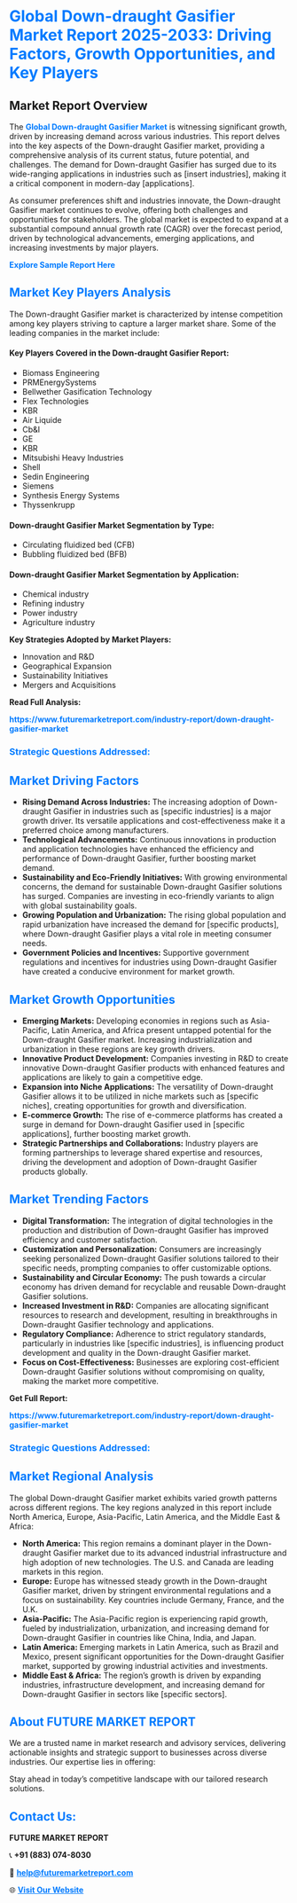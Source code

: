 <h1 style="color: #007BFF;">Global Down-draught Gasifier Market Report 2025-2033: Driving Factors, Growth Opportunities, and Key Players</h1>

<section id="overview">
<h2>Market Report Overview</h2>
<p>The <a href="https://www.futuremarketreport.com/industry-report/down-draught-gasifier-market" style="color: #007BFF; text-decoration: none;"><strong>Global Down-draught Gasifier Market</strong></a> is witnessing significant growth, driven by increasing demand across various industries. This report delves into the key aspects of the Down-draught Gasifier market, providing a comprehensive analysis of its current status, future potential, and challenges. The demand for Down-draught Gasifier has surged due to its wide-ranging applications in industries such as [insert industries], making it a critical component in modern-day [applications].</p>
<p>As consumer preferences shift and industries innovate, the Down-draught Gasifier market continues to evolve, offering both challenges and opportunities for stakeholders. The global market is expected to expand at a substantial compound annual growth rate (CAGR) over the forecast period, driven by technological advancements, emerging applications, and increasing investments by major players.</p>
</section>

<section id="overview">
<p><a href="https://www.futuremarketreport.com/request-sample/reportId=92399" style="color: #007BFF; text-decoration: none;"><strong>Explore Sample Report Here</strong></a></p>
</section>

<section id="key-players">
<h2 style="color: #007BFF;">Market Key Players Analysis</h2>
<p>The Down-draught Gasifier market is characterized by intense competition among key players striving to capture a larger market share. Some of the leading companies in the market include:</p>
<h4>Key Players Covered in the Down-draught Gasifier Report:</h4>
<ul><li>Biomass Engineering</li><li>PRMEnergySystems</li><li>Bellwether Gasification Technology</li><li>Flex Technologies</li><li>KBR</li><li>Air Liquide</li><li>Cb&amp;I</li><li>GE</li><li>KBR</li><li>Mitsubishi Heavy Industries</li><li>Shell</li><li>Sedin Engineering</li><li>Siemens</li><li>Synthesis Energy Systems</li><li>Thyssenkrupp</li></ul>
<h4>Down-draught Gasifier Market Segmentation by Type:</h4>
<ul><li>Circulating fluidized bed (CFB)</li><li>Bubbling fluidized bed (BFB)</li></ul>

<h4>Down-draught Gasifier Market Segmentation by Application:</h4>
<ul><li>Chemical industry</li><li>Refining industry</li><li>Power industry</li><li>Agriculture industry</li></ul>
<p><strong>Key Strategies Adopted by Market Players:</strong></p>
<ul>
<li>Innovation and R&D</li>
<li>Geographical Expansion</li>
<li>Sustainability Initiatives</li>
<li>Mergers and Acquisitions</li>
</ul>
</section>

<section>
<p><strong>Read Full Analysis: </strong></p><a href="https://www.futuremarketreport.com/industry-report/down-draught-gasifier-market" style="color: #007BFF; text-decoration: none;"><strong>https://www.futuremarketreport.com/industry-report/down-draught-gasifier-market</strong></a>
<h3 style="color: #007BFF;">Strategic Questions Addressed:</h3>
</section>

<section id="driving-factors">
<h2 style="color: #007BFF;">Market Driving Factors</h2>
<ul>
<li><strong>Rising Demand Across Industries:</strong> The increasing adoption of Down-draught Gasifier in industries such as [specific industries] is a major growth driver. Its versatile applications and cost-effectiveness make it a preferred choice among manufacturers.</li>
<li><strong>Technological Advancements:</strong> Continuous innovations in production and application technologies have enhanced the efficiency and performance of Down-draught Gasifier, further boosting market demand.</li>
<li><strong>Sustainability and Eco-Friendly Initiatives:</strong> With growing environmental concerns, the demand for sustainable Down-draught Gasifier solutions has surged. Companies are investing in eco-friendly variants to align with global sustainability goals.</li>
<li><strong>Growing Population and Urbanization:</strong> The rising global population and rapid urbanization have increased the demand for [specific products], where Down-draught Gasifier plays a vital role in meeting consumer needs.</li>
<li><strong>Government Policies and Incentives:</strong> Supportive government regulations and incentives for industries using Down-draught Gasifier have created a conducive environment for market growth.</li>
</ul>
</section>

<section id="growth-opportunities">
<h2 style="color: #007BFF;">Market Growth Opportunities</h2>
<ul>
<li><strong>Emerging Markets:</strong> Developing economies in regions such as Asia-Pacific, Latin America, and Africa present untapped potential for the Down-draught Gasifier market. Increasing industrialization and urbanization in these regions are key growth drivers.</li>
<li><strong>Innovative Product Development:</strong> Companies investing in R&D to create innovative Down-draught Gasifier products with enhanced features and applications are likely to gain a competitive edge.</li>
<li><strong>Expansion into Niche Applications:</strong> The versatility of Down-draught Gasifier allows it to be utilized in niche markets such as [specific niches], creating opportunities for growth and diversification.</li>
<li><strong>E-commerce Growth:</strong> The rise of e-commerce platforms has created a surge in demand for Down-draught Gasifier used in [specific applications], further boosting market growth.</li>
<li><strong>Strategic Partnerships and Collaborations:</strong> Industry players are forming partnerships to leverage shared expertise and resources, driving the development and adoption of Down-draught Gasifier products globally.</li>
</ul>
</section>

<section id="trending-factors">
<h2 style="color: #007BFF;">Market Trending Factors</h2>
<ul>
<li><strong>Digital Transformation:</strong> The integration of digital technologies in the production and distribution of Down-draught Gasifier has improved efficiency and customer satisfaction.</li>
<li><strong>Customization and Personalization:</strong> Consumers are increasingly seeking personalized Down-draught Gasifier solutions tailored to their specific needs, prompting companies to offer customizable options.</li>
<li><strong>Sustainability and Circular Economy:</strong> The push towards a circular economy has driven demand for recyclable and reusable Down-draught Gasifier solutions.</li>
<li><strong>Increased Investment in R&D:</strong> Companies are allocating significant resources to research and development, resulting in breakthroughs in Down-draught Gasifier technology and applications.</li>
<li><strong>Regulatory Compliance:</strong> Adherence to strict regulatory standards, particularly in industries like [specific industries], is influencing product development and quality in the Down-draught Gasifier market.</li>
<li><strong>Focus on Cost-Effectiveness:</strong> Businesses are exploring cost-efficient Down-draught Gasifier solutions without compromising on quality, making the market more competitive.</li>
</ul>
</section>

<section>
<p><strong>Get Full Report: </strong></p><a href="https://www.futuremarketreport.com/industry-report/down-draught-gasifier-market" style="color: #007BFF; text-decoration: none;"><strong>https://www.futuremarketreport.com/industry-report/down-draught-gasifier-market</strong></a>
<h3 style="color: #007BFF;">Strategic Questions Addressed:</h3>
</section>


<section id="regional-analysis">
<h2 style="color: #007BFF;">Market Regional Analysis</h2>
<p>The global Down-draught Gasifier market exhibits varied growth patterns across different regions. The key regions analyzed in this report include North America, Europe, Asia-Pacific, Latin America, and the Middle East & Africa:</p>
<ul>
<li><strong>North America:</strong> This region remains a dominant player in the Down-draught Gasifier market due to its advanced industrial infrastructure and high adoption of new technologies. The U.S. and Canada are leading markets in this region.</li>
<li><strong>Europe:</strong> Europe has witnessed steady growth in the Down-draught Gasifier market, driven by stringent environmental regulations and a focus on sustainability. Key countries include Germany, France, and the U.K.</li>
<li><strong>Asia-Pacific:</strong> The Asia-Pacific region is experiencing rapid growth, fueled by industrialization, urbanization, and increasing demand for Down-draught Gasifier in countries like China, India, and Japan.</li>
<li><strong>Latin America:</strong> Emerging markets in Latin America, such as Brazil and Mexico, present significant opportunities for the Down-draught Gasifier market, supported by growing industrial activities and investments.</li>
<li><strong>Middle East & Africa:</strong> The region’s growth is driven by expanding industries, infrastructure development, and increasing demand for Down-draught Gasifier in sectors like [specific sectors].</li>
</ul>
</section>

<footer>
<h2 style="color: #007BFF;">About FUTURE MARKET REPORT</h2>
<p>We are a trusted name in market research and advisory services, delivering actionable insights and strategic support to businesses across diverse industries. Our expertise lies in offering:</p>

<p>Stay ahead in today’s competitive landscape with our tailored research solutions.</p>

<h2 style="color: #007BFF;">Contact Us:</h2>
<p><strong>FUTURE MARKET REPORT</strong></p>
<p>📞 <strong>+91 (883) 074-8030</strong></p>
<p>📧 <strong><a href="mailto:help@futuremarketreport.com" style="color: #007BFF;">help@futuremarketreport.com</a></strong></p>
<p>🌐 <strong><a href="https://www.futuremarketreport.com/" style="color: #007BFF;">Visit Our Website</a></strong></p>
</footer>
